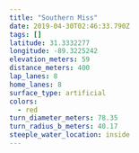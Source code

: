 ```yaml
---
title: "Southern Miss"
date: 2019-04-30T02:46:33.790Z
tags: []
latitude: 31.3332277
longitude: -89.3225242
elevation_meters: 59
distance_meters: 400
lap_lanes: 8
home_lanes: 8
surface_type: artificial
colors:
  - red
turn_diameter_meters: 78.35
turn_radius_b_meters: 40.17
steeple_water_location: inside
---
```


